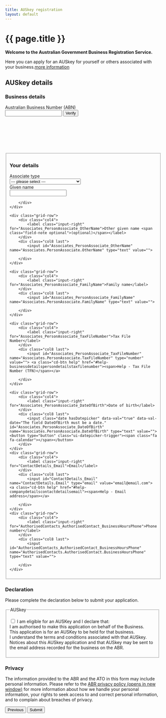 ```yaml
---
title: AUSkey registration
layout: default
---
```

<style>
	.result-cell h3 {
		margin: 1em 0 0 0;
	}
	
	h3 em, td em {
		font-weight: normal;
		font-size: 70%;
	}
	
	.cell-icon {
		text-align: center;
	}
	
	.cell-icon img {
		padding: inherit;
	}
	
	.orange {
		color: #ef5a28;
	}
	.red {
		color: #ef0000;
	}
	.green {
		color: #009900;
	}
	.cell-icon span.fa {
		font-size: 1.5em;
		vertical-align: middle;
	}
	
	.cell-icon span.fa-check-circle {
		font-size: 1.8em;
	}
	
	table tr td span.fa {
		font-size: 150%;
	}
	
	.bold {
		font-weight: bold;
	}
	
		button.ico-remove {
		float: right;
		font-size: 1rem !important;
		color: #fff;
		padding: 7px !important;
		padding-left: 30px !important;
		margin-left: 2px;
		font-weight: normal !important;
		background: url(../img/sprite-trash.png) 2px 2px no-repeat #444;
		background-size: 25px;
		border-radius: 25px;
		border-color: #999;		
	}
	
	button.ico-remove:hover, button.ico-remove:focus {
		background: url(../img/sprite-trash.png) 2px 2px no-repeat #000;
		background-size: 25px;
	}
	
	.ui-dialog .ui-widget-header {
		background-color: #3c86c4;
		border-color: #3c86c4;
	}
	
	.hidden {
		display: none;
	}
	
	.highlight .hidden {
		display: inline;
		font-size: 120%;
	}
	
	.spinner img {
		width: 24px;
	}
	
</style>
<h1 id="heading" tabindex="-1">{{ page.title }}</h1>
<p class="intro"><strong>Welcome to the Australian Government Business Registration Service.</strong></p>
<p>Here you can apply for an AUSkey for yourself or others associated with your business.<a class="cd-btn help" href="#"><span>more information</span></a></p>
<h2 id="auskey-heading">AUSkey details</h2>
<h3>Business details</h3>
<div class="grid-row">
	<div class="col4">
		<label class="input-right" for="abn">Australian Business Number (ABN)</label>
	</div>
	<div class="col8 last" style="min-height: 140px;">
		<input id="abn" type="text" value=""> <button id="verify-abn" class="btn btn-inline" type="button">Verify</button><br />
		<div id="abn-details" style="display: none">
			<p class="spinner"><img src="{{ site.baseurl }}/img/ajax-loader.gif" alt="loading" /></p>
			<p id="entity-details" style="display: none;"><strong>The Business Pty Ltd<br />Private Company</strong></p>
		</div>
	</div>
</div>
<fieldset id="Associates_PersonAssociate_Roles">
	<h3 class="margin-top-075">Your details</h3>
	<div class="grid-row">
		<div class="col4">
			<label class="input-right" for="associate-type">Associate type</label>
		</div>
		<div class="col7">
			<select id="associate-type">
				<option value="">--- please select ---</option>
				<option>Trustee</option>
				<option>Public officer</option>
				<option>Director</option>
				<option>Partner</option>
				<option>Office bearer of a club / association</option>
			</select>
		</div>
	</div>
	<div class="grid-row">
		<div class="col4">
			<label class="input-right" for="Associates_PersonAssociate_GivenName">Given name</label>
		</div>
		<div class="col8 last">
			<input id="Associates_PersonAssociate_GivenName" name="Associates.PersonAssociate.GivenName" type="text" value=""> 
			
		</div>
	</div>

	<div class="grid-row">
		<div class="col4">
			<label class="input-right" for="Associates_PersonAssociate_OtherName">Other given name <span class="field-note optional">(optional)</span></label>
		</div>
		<div class="col8 last">
			<input id="Associates_PersonAssociate_OtherName" name="Associates.PersonAssociate.OtherName" type="text" value=""> 
			
		</div>
	</div>

	<div class="grid-row">
		<div class="col4">
			<label class="input-right" for="Associates_PersonAssociate_FamilyName">Family name</label>
		</div>
		<div class="col8 last">
			<input id="Associates_PersonAssociate_FamilyName" name="Associates.PersonAssociate.FamilyName" type="text" value=""> 
			
		</div>
	</div>

	<div class="grid-row">
		<div class="col4">
			<label class="input-right" for="Associates_PersonAssociate_TaxFileNumber">Tax File Number</label>
		</div>
		<div class="col8 last">
			<input id="Associates_PersonAssociate_TaxFileNumber" name="Associates.PersonAssociate.TaxFileNumber" type="number" value=""> <a class="cd-btn help" href="#help-businessdetailspersondetailstaxfilenumber"><span>Help - Tax File Number (TFN)</span></a>
			
		</div>
	</div>

	<div class="grid-row">
		<div class="col4">
			<label class="input-right" for="Associates_PersonAssociate_DateOfBirth">Date of birth</label>
		</div>
		<div class="col8 last">
			<input class="date hasDatepicker" data-val="true" data-val-date="The field DateOfBirth must be a date." id="Associates_PersonAssociate_DateOfBirth" name="Associates.PersonAssociate.DateOfBirth" type="text" value=""><button type="button" class="ui-datepicker-trigger"><span class="fa fa-calendar"></span></button>                    
		</div>
	</div>
	<div class="grid-row">
		<div class="col4">
			<label class="input-right" for="ContactDetails_Email">Email</label>
		</div>
		<div class="col8 last">
			<input id="ContactDetails_Email" name="ContactDetails.Email" type="email" value="email@email.com"> <a class="cd-btn help" href="#help-companydetailscontactdetailsemail"><span>Help - Email address</span></a>
			
		</div>
	</div>
	<div class="grid-row">
		<div class="col4">
			<label class="input-right" for="AuthorisedContacts_AuthorisedContact_BusinessHoursPhone">Phone number</label>
		</div>
		<div class="col8 last">
			<input id="AuthorisedContacts_AuthorisedContact_BusinessHoursPhone" name="AuthorisedContacts.AuthorisedContact.BusinessHoursPhone" type="text" value=""> 
			
		</div>
	</div>
</fieldset>
<div id="declaration">
	<h3 class="larger">Declaration</h3>
	<p>Please complete the declaration below to submit your application.</p>
	<div id="ajax-container-for-declaration">
		<div class="declaration-wrapper margin-top-075">
			<div id="declaration-text" class="grid-row">
				<fieldset id="auskey-declaration" class="custom-controls">
					<legend class="larger no-padding">AUSkey</legend>
					<p>
						<input id="AUSKeyCheckBox" name="AUSKeyCheckBox" type="checkbox" value="true">
						<label id="ato-auskey-check" for="AUSKeyCheckBox">I am eligible for an AUSKey and I declare that:<br>
						<span class="dot-point">I am authorised to make this application on behalf of the Business.</span><br>
						<span class="dot-point">This application is for an AUSKey to be held for that business.</span><br>
						<span class="dot-point">I understand the terms and conditions associated with that AUSkey.</span><br>
						<span class="dot-point">Notices about this AUSkey application and that AUSkey may be sent to the email address recorded for the business on the ABR.</span> </label>
					</p>
				</fieldset>
			</div>
			<div class="grid-row">
				<h3>Privacy</h3>
				<p>The information provided to the ABR and the ATO in this form may include personal information. Please refer to the <a href="https://abr.gov.au/General-information/Privacy/Privacy---abr-gov-au-website" target="_blank">ABR privacy policy <span class="visuallyhidden">(opens in new window)</span></a> for more information about how we handle your personal information, your rights to seek access to and correct personal information, and to complain about breaches of privacy.</p>
			</div>
		</div>
	</div>
</div>
<div class="controls-container">
	<div class="controls-content">
		<button class="btn cancel" type="submit" onclick="location.href='index.html'">Previous</button>
		<button class="btn btn-default" id="next-cd-btn" type="button">Submit</button>
	</div>
</div>
<script src="{{ site.baseurl }}/scripts/jquery-ui.min.js"></script>
<link rel="stylesheet" href="{{ site.baseurl }}/css/jquery-ui.min.css">


<script type="text/javascript">
	function scrollToAndFocus(id) {
		scrollToTargetElement(id);
		var target = $(id);
		if (target) {
			target.focus();
		}
	}
	
	$(document).ready(function () {
	
		navigationWithinPage();
		initSaveForLater();
		
		$(".nav-item > a > span").html("Sign in");
		
		$("#verify-abn").click(function() {
			$(this).blur();
			$("#abn-details").show();
			window.setTimeout(function() {
				$("#abn-details .spinner").hide();
				$("#entity-details").fadeIn("fast");
			}, 3000);
		});
		
		$("input[name=auskey-type]").click(function() { $("#next-btn").removeAttr("disabled"); });
		
		$(".selectable").click(function() {
			$(".selectable").removeClass("highlight");
			$(this).addClass("highlight");
		});

		$("#abn-popup").dialog({
			modal: true,
			autoOpen: false,
			width: '550px',
			title: "Select ABN"
		});
	
		var qryStr = getUrlVars();
		if (qryStr.type !== undefined) {
			$(qryStr.type.split(',')).each(function(i, str) {
				$('#' + str).prop('checked', true);
			});
		}
		
		$("#start-applying").click(function() {
			
		});
	
		$("#next-btn").click(function () {
			if ($("#yourself").is(":checked")) {
				$("#body-content").hide();
				$("#b2c-login").show();
			} else {
				$("header, footer, .top-banner, .environment, #body-content").hide();
				$("#vanguard").show();
				$(document.body).scrollTop(0);
			}
		});
		
		$("#b2c-login, #vanguard").click(function() {
			$(this).hide();
			$(".nav-item > a > span").html('mike.ross@business.com <span class="fa fa-bars"></span>');
			$("header, footer, .top-banner, .environment, #body-content").show();
			$("#body-content").show();
			$("#access-details").removeClass("sub-section-open");
			$("#abn-section").addClass("sub-section-open");
			scrollToAndFocus("#auskey-heading");
		});
		
		$("#select-abn").click(function() {
			$("#abn-popup").dialog("open");
		});
		
		$("#abn-selected").click(function() {
			$("#abn").val("123456789");
			$("#abn-details").show();
			$('#abn-popup').dialog('close');
		});
		
		$("#btn-add-auth, #edit-auth").click(function() {
			$("#abn-content").hide();
			$("#associate-form").show('fast');
			scrollToAndFocus("#associate-form");
		});
		
		$("#cancel-assoc").click(function() {
			$("#associate-form").hide();
			$("#abn-content").show('fast');
		});
		
		$("#add-person").click(function() {
			$("#associate-form").hide();
			$("#none-added").hide();
			$("#auth-display").show();
			$("#abn-content").show();
			$("#auth-display table tbody:hidden").first().show();
			scrollToAndFocus("#auth-display");
		});
				
		$("#remove-ass1").click(function() {
			visionaustralia.closeDialog("dialogThree");
			$("#ass1").hide();
			if (!$("#ass2").is(":visible")) {
				$("#none-added").show();
				$("#auth-display").hide();
				$("#abn-content").show();
			}
		});
		
		$("#remove-ass2").click(function() {
			visionaustralia.closeDialog("dialogFour");
			$("#ass2").hide();
			if (!$("#ass1").is(":visible")) {
				$("#none-added").show();
				$("#auth-display").hide();
				$("#abn-content").show();
			}
		});
	});
</script>

